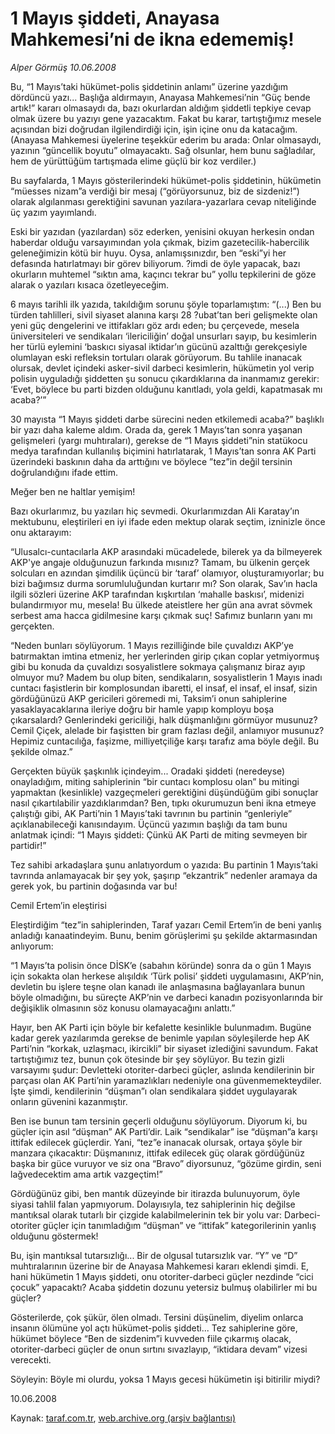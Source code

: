 # 1 Mayıs şiddeti, Anayasa Mahkemesi’ni de ikna edememiş!

*Alper Görmüş 10.06.2008*

<div class="yazi">Bu, “1 Mayıs’taki hükümet-polis şiddetinin anlamı” üzerine yazdığım dördüncü yazı... Başlığa aldırmayın, Anayasa Mahkemesi’nin “Güç bende artık!” kararı olmasaydı da, bazı okurlardan aldığım şiddetli tepkiye cevap olmak üzere bu yazıyı gene yazacaktım. Fakat bu karar, tartıştığımız mesele açısından bizi doğrudan ilgilendirdiği için, işin içine onu da katacağım. (Anayasa Mahkemesi üyelerine teşekkür ederim bu arada: Onlar olmasaydı, yazının “güncellik boyutu” olmayacaktı. Sağ olsunlar, hem bunu sağladılar, hem de yürüttüğüm tartışmada elime güçlü bir koz verdiler.) 

Bu sayfalarda, 1 Mayıs gösterilerindeki hükümet-polis şiddetinin, hükümetin “müesses nizam”a verdiği bir mesaj (“görüyorsunuz, biz de sizdeniz!”) olarak algılanması gerektiğini savunan yazılara-yazarlara cevap niteliğinde üç yazım yayımlandı.

Eski bir yazıdan (yazılardan) söz ederken, yenisini okuyan herkesin ondan haberdar olduğu varsayımından yola çıkmak, bizim gazetecilik-habercilik geleneğimizin kötü bir huyu. Oysa, anlamışsınızdır, ben “eski”yi her defasında hatırlatmayı bir görev biliyorum. ?imdi de öyle yapacak, bazı okurların muhtemel “sıktın ama, kaçıncı tekrar bu” yollu tepkilerini de göze alarak o yazıları kısaca özetleyeceğim. 

6 mayıs tarihli ilk yazıda, takıldığım sorunu şöyle toparlamıştım:
“(...) Ben bu türden tahlilleri, sivil siyaset alanına karşı 28 ?ubat’tan beri gelişmekte olan yeni güç dengelerini ve ittifakları göz ardı eden; bu çerçevede, mesela üniversiteleri ve sendikaları ‘ilericiliğin’ doğal unsurları sayıp, bu kesimlerin her türlü eylemini ‘baskıcı siyasal iktidar’ın gücünü azalttığı gerekçesiyle olumlayan eski refleksin tortuları olarak görüyorum. Bu tahlile inanacak olursak, devlet içindeki asker-sivil darbeci kesimlerin, hükümetin yol verip polisin uyguladığı şiddetten şu sonucu çıkardıklarına da inanmamız gerekir: ‘Evet, böylece bu parti bizden olduğunu kanıtladı, yola geldi, kapatmasak mı acaba?’”

30 mayısta “1 Mayıs şiddeti darbe sürecini neden etkilemedi acaba?” başlıklı bir yazı daha kaleme aldım. Orada da, gerek 1 Mayıs’tan sonra yaşanan gelişmeleri (yargı muhtıraları), gerekse de “1 Mayıs şiddeti”nin statükocu medya tarafından kullanılış biçimini hatırlatarak, 1 Mayıs’tan sonra AK Parti üzerindeki baskının daha da arttığını ve böylece ”tez”in değil tersinin doğrulandığını ifade ettim.


Meğer ben ne haltlar yemişim! 

Bazı okurlarımız, bu yazıları hiç sevmedi. Okurlarımızdan Ali Karatay’ın mektubunu, eleştirileri en iyi ifade eden mektup olarak seçtim, izninizle önce onu aktarayım:

“Ulusalcı-cuntacılarla AKP arasındaki mücadelede, bilerek ya da bilmeyerek AKP'ye angaje olduğunuzun farkında mısınız? Tamam, bu ülkenin gerçek solcuları en azından şimdilik üçüncü bir ‘taraf’ olamıyor, oluşturamıyorlar; bu bizi bağımsız durma sorumluluğundan kurtarır mı? Son olarak, Sav’ın hacla ilgili sözleri üzerine AKP tarafından kışkırtılan ‘mahalle baskısı’, midenizi bulandırmıyor mu, mesela! Bu ülkede ateistlere her gün ana avrat sövmek serbest ama hacca gidilmesine karşı çıkmak suç! Safımız bunların yanı mı gerçekten.

“Neden bunları söylüyorum. 1 Mayıs rezilliğinde bile çuvaldızı AKP’ye batırmaktan imtina etmeniz, her yerlerinden girip çıkan coplar yetmiyormuş gibi bu konuda da çuvaldızı sosyalistlere sokmaya çalışmanız biraz ayıp olmuyor mu? Madem bu olup biten, sendikaların, sosyalistlerin 1 Mayıs inadı cuntacı faşistlerin bir komplosundan ibaretti, el insaf, el insaf, el insaf, sizin gördüğünüzü AKP gericileri göremedi mi, Taksim’i onun sahiplerine yasaklayacaklarına ileriye doğru bir hamle yapıp komployu boşa çıkarsalardı? Genlerindeki gericiliği, halk düşmanlığını görmüyor musunuz? Cemil Çiçek, alelade bir faşistten bir gram fazlası değil, anlamıyor musunuz? Hepimiz cuntacılığa, faşizme, milliyetçiliğe karşı tarafız ama böyle değil. Bu şekilde olmaz.”

Gerçekten büyük şaşkınlık içindeyim... Oradaki şiddeti (neredeyse) onayladığım, miting sahiplerinin “bir cuntacı komplosu olan” bu mitingi yapmaktan (kesinlikle) vazgeçmeleri gerektiğini düşündüğüm gibi sonuçlar nasıl çıkartılabilir yazdıklarımdan? Ben, tıpkı okurumuzun beni ikna etmeye çalıştığı gibi, AK Parti’nin 1 Mayıs’taki tavrının bu partinin “genleriyle” açıklanabileceği kanısındayım. Üçüncü yazımın başlığı da tam bunu anlatmak içindi: “1 Mayıs şiddeti: Çünkü AK Parti de miting sevmeyen bir partidir!”

Tez sahibi arkadaşlara şunu anlatıyordum o yazıda: Bu partinin 1 Mayıs’taki tavrında anlamayacak bir şey yok, şaşırıp “ekzantrik” nedenler aramaya da gerek yok, bu partinin doğasında var bu!


Cemil Ertem’in eleştirisi

Eleştirdiğim “tez”in sahiplerinden, Taraf yazarı Cemil Ertem’in de beni yanlış anladığı kanaatindeyim. Bunu, benim görüşlerimi şu şekilde aktarmasından anlıyorum:

“1 Mayıs’ta polisin önce DİSK’e (sabahın köründe) sonra da o gün 1 Mayıs için sokakta olan herkese alışıldık ‘Türk polisi’ şiddeti uygulamasını, AKP’nin, devletin bu işlere teşne olan kanadı ile anlaşmasına bağlayanlara bunun böyle olmadığını, bu süreçte AKP’nin ve darbeci kanadın pozisyonlarında bir değişiklik olmasının söz konusu olamayacağını anlattı.”

Hayır, ben AK Parti için böyle bir kefalette kesinlikle bulunmadım. Bugüne kadar gerek yazılarımda gerekse de benimle yapılan söyleşilerde hep AK Parti’nin “korkak, uzlaşmacı, ikircikli” bir siyaset izlediğini savundum. Fakat tartıştığımız tez, bunun çok ötesinde bir şey söylüyor. Bu tezin gizli varsayımı şudur: Devletteki otoriter-darbeci güçler, aslında kendilerinin bir parçası olan AK Parti’nin yaramazlıkları nedeniyle ona güvenmemekteydiler. İşte şimdi, kendilerinin “düşman”ı olan sendikalara şiddet uygulayarak onların güvenini kazanmıştır. 

Ben ise bunun tam tersinin geçerli olduğunu söylüyorum. Diyorum ki, bu güçler için asıl “düşman” AK Parti’dir. Laik “sendikalar” ise “düşman”a karşı ittifak edilecek güçlerdir. Yani, “tez”e inanacak olursak, ortaya şöyle bir manzara çıkacaktır: Düşmanınız, ittifak edilecek güç olarak gördüğünüz başka bir güce vuruyor ve siz ona “Bravo” diyorsunuz, “gözüme girdin, seni lağvedecektim ama artık vazgeçtim!”

Gördüğünüz gibi, ben mantık düzeyinde bir itirazda bulunuyorum, öyle siyasi tahlil falan yapmıyorum. Dolayısıyla, tez sahiplerinin hiç değilse mantıksal olarak tutarlı bir çizgide kalabilmelerinin tek bir yolu var: Darbeci-otoriter güçler için tanımladığım “düşman” ve “ittifak” kategorilerinin yanlış olduğunu göstermek!

Bu, işin mantıksal tutarsızlığı... Bir de olgusal tutarsızlık var. “Y” ve “D” muhtıralarının üzerine bir de Anayasa Mahkemesi kararı eklendi şimdi. E, hani hükümetin 1 Mayıs şiddeti, onu otoriter-darbeci güçler nezdinde “cici çocuk” yapacaktı? Acaba şiddetin dozunu yetersiz bulmuş olabilirler mi bu güçler? 

Gösterilerde, çok şükür, ölen olmadı. Tersini düşünelim, diyelim onlarca insanın ölümüne yol açtı hükümet-polis şiddeti... Tez sahiplerine göre, hükümet böylece “Ben de sizdenim”i kuvveden fiile çıkarmış olacak, otoriter-darbeci güçler de onun sırtını sıvazlayıp, “iktidara devam” vizesi verecekti.

Söyleyin: Böyle mi olurdu, yoksa 1 Mayıs gecesi hükümetin işi bitirilir miydi?

10.06.2008</div>

Kaynak: [taraf.com.tr](http://www.taraf.com.tr:80/alper-gormus/makale-1-mayis-siddeti-anayasa-mahkemesini-de-ikna.htm), [web.archive.org (arşiv bağlantısı)](http://web.archive.org/web/20101115124537/http://www.taraf.com.tr:80/alper-gormus/makale-1-mayis-siddeti-anayasa-mahkemesini-de-ikna.htm)
